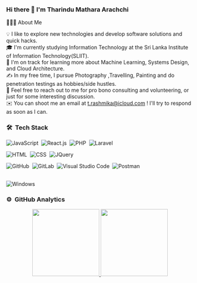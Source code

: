 ### Hi there 👋 I'm Tharindu Mathara Arachchi

<!--
**tharindurashmika/tharindurashmika** is a ✨ _special_ ✨ repository because its `README.md` (this file) appears on your GitHub profile.

Here are some ideas to get you started:

- 🔭 I’m currently working on ...
- 🌱 I’m currently learning ...
- 👯 I’m looking to collaborate on ...
- 🤔 I’m looking for help with ...
- 💬 Ask me about ...
- 📫 How to reach me: ...
- 😄 Pronouns: ...
- ⚡ Fun fact: ...
-->

👨🏻‍💻  About Me<br>

💡  I like to explore new technologies and develop software solutions and quick hacks.<br>
🎓  I'm currently studying Information Technology at the Sri Lanka Institute of Information Technology(SLIIT).<br>
🌱  I'm on track for learning more about Machine Learning, Systems Design, and Cloud Architecture.<br>
✍️  In my free time, I pursue Photography ,Travelling, Painting and do penetration testings as hobbies/side hustles.<br>
💬  Feel free to reach out to me for pro bono consulting and volunteering, or just for some interesting discussion.<br>
✉️  You can shoot me an email at t.rashmika@icloud.com ! I'll try to respond as soon as I can.<br>
<!--📄   My Curriculum Vitae <br>-->

### 🛠 &nbsp;Tech Stack

![JavaScript](https://img.shields.io/badge/-JavaScript-05122A?style=flat&logo=javascript)&nbsp;
![React.js](https://img.shields.io/badge/-React-05122A?style=flat&logo=React)&nbsp;
![PHP](https://img.shields.io/badge/-PHP-05122A?style=flat&logo=PHP&logoColor=FFA518)&nbsp;
![Laravel](https://img.shields.io/badge/-Laravel-05122A?style=flat&logo=Laravel&logoColor=FFA518)&nbsp;<br>

![HTML](https://img.shields.io/badge/-HTML-05122A?style=flat&logo=HTML5)&nbsp;
![CSS](https://img.shields.io/badge/-CSS-05122A?style=flat&logo=CSS3&logoColor=1572B6)&nbsp;
![JQuery](https://img.shields.io/badge/-JQuery-05122A?style=flat&logo=jquery)&nbsp;

![GitHub](https://img.shields.io/badge/-GitHub-05122A?style=flat&logo=github)&nbsp;
![GitLab](https://img.shields.io/badge/-GitLab-05122A?style=flat&logo=GitLab)&nbsp;
![Visual Studio Code](https://img.shields.io/badge/-Visual%20Studio%20Code-05122A?style=flat&logo=visual-studio-code&logoColor=007ACC)&nbsp;
![Postman](https://img.shields.io/badge/-postman-05122A?style=flat&logo=postman)&nbsp;<br><br/>

![Windows](https://img.shields.io/badge/-Windows-05122A?style=flat&logo=windows)&nbsp;



### ⚙️ &nbsp;GitHub Analytics

<p align="center">
<a href="https://github.com/tharindurashmika">
  <img height="180em" src="https://github-readme-stats.vercel.app/api?username=tharindurashmika&show_icons=true&theme=dark&include_all_commits=true&count_private=true"/>
  <img height="180em" src="https://github-readme-stats.vercel.app/api/top-langs/?username=tharindurashmika&layout=compact&langs_count=20&theme=dark"/>
</a>
</p>

